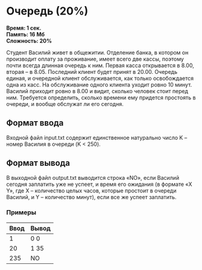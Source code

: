 <h1 class="title">Очередь (20%)</h1>
<p><b>Время: 1 сек.<br>Память: 16 Мб<br>Сложность: 20%</b></p>
<p>Студент Василий живет в общежитии. Отделение банка, в котором он производит оплату за проживание, имеет всего две кассы, поэтому почти всегда длинная очередь к ним. Первая касса открывается в 8.00, вторая – в 8.05. Последний клиент будет принят в 20.00. Очередь единая, и очередной клиент обслуживается, как только освобождается одна из касс. На обслуживание одного клиента уходит ровно 10 минут. Василий приходит ровно в 8.00 и видит, сколько человек стоит перед ним. Требуется определить, сколько времени ему придется простоять в очереди, и вообще обслужат ли его сегодня.</p>
<h2>Формат ввода</h2>
<p>Входной файл input.txt содержит единственное натурально число K – номер Василия в очереди (K < 250).</p>
<h2>Формат вывода</h2>
<p>В выходной файл output.txt выводится строка «NO», если Василий сегодня заплатить уже не успеет, и время его ожидания (в формате «X Y», где X – количество целых часов, которые простоит в очереди Василий, и Y – количество минут), если все же успеет заплатить.</p>
<h3>Примеры</h3>
<table class="sample-tests">
<thead>
    <tr>
        <th>Ввод</th>
        <th>Вывод</th>
    </tr>
</thead>
<tbody>
        <tr>
            <td>1</td>
            <td>0 0</td>
        </tr>
        <tr>
            <td>20</td>
            <td>1 35</td>
        </tr>
        <tr>
            <td>235</td>
            <td>NO</td>
        </tr>
    </tbody>
</table>

